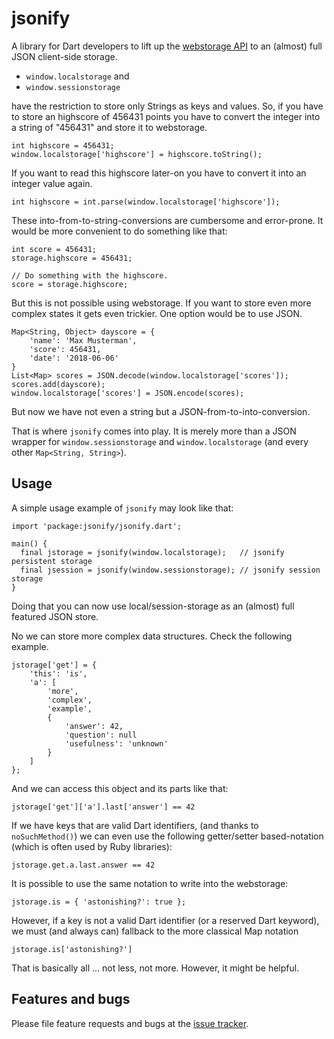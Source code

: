 # jsonify

A library for Dart developers to lift up the [webstorage API](https://developer.mozilla.org/en-US/docs/Web/API/Web_Storage_API) to an (almost) full JSON client-side storage.

- `window.localstorage` and
- `window.sessionstorage`

have the restriction to store only Strings as keys and values.
So, if you have to store an highscore of 456431 points you have to
convert the integer into a string of "456431" and store it to webstorage.

    int highscore = 456431;
    window.localstorage['highscore'] = highscore.toString();

If you want to read this highscore later-on you have to convert it into an integer value again.

    int highscore = int.parse(window.localstorage['highscore']);

These into-from-to-string-conversions are cumbersome and error-prone.
It would be more convenient to do something like that:

    int score = 456431;
    storage.highscore = 456431;

    // Do something with the highscore.
    score = storage.highscore;

But this is not possible using webstorage.
If you want to store even more complex states it gets even trickier.
One option would be to use JSON.

    Map<String, Object> dayscore = {
        'name': 'Max Musterman',
        'score': 456431,
        'date': '2018-06-06'
    }
    List<Map> scores = JSON.decode(window.localstorage['scores']);
    scores.add(dayscore);
    window.localstorage['scores'] = JSON.encode(scores);

But now we have not even a string but a JSON-from-to-into-conversion.


That is where `jsonify` comes into play. It is merely more than a JSON wrapper
for `window.sessionstorage` and `window.localstorage` (and every other
`Map<String, String>`).

## Usage

A simple usage example of `jsonify` may look like that:

    import 'package:jsonify/jsonify.dart';

    main() {
      final jstorage = jsonify(window.localstorage);   // jsonify persistent storage
      final jsession = jsonify(window.sessionstorage); // jsonify session storage
    }

Doing that you can now use local/session-storage
as an (almost) full featured JSON store.

No we can store more complex data structures. Check the following example.

    jstorage['get'] = {
        'this': 'is',
        'a': [
            'more',
            'complex',
            'example',
            {
                'answer': 42,
                'question': null
                'usefulness': 'unknown'
            }
        ]
    };

And we can access this object and its parts like that:

    jstorage['get']['a'].last['answer'] == 42

If we have keys that are valid Dart identifiers, (and thanks to `noSuchMethod()`) we can even use the following getter/setter based-notation (which is often used by Ruby libraries):

    jstorage.get.a.last.answer == 42

It is possible to use the same notation to write into the webstorage:

    jstorage.is = { 'astonishing?': true };

However, if a key is not a valid Dart identifier (or a reserved Dart keyword), we must (and always can) fallback to the more classical Map notation

    jstorage.is['astonishing?']

That is basically all ... not less, not more. However, it might be helpful.

## Features and bugs

Please file feature requests and bugs at the [issue tracker][tracker].

[tracker]: http://example.com/issues/replaceme
